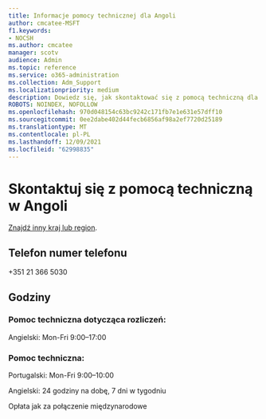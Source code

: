 ```yaml
---
title: Informacje pomocy technicznej dla Angoli
author: cmcatee-MSFT
f1.keywords:
- NOCSH
ms.author: cmcatee
manager: scotv
audience: Admin
ms.topic: reference
ms.service: o365-administration
ms.collection: Adm_Support
ms.localizationpriority: medium
description: Dowiedz się, jak skontaktować się z pomocą techniczną dla swojego kraju lub regionu.
ROBOTS: NOINDEX, NOFOLLOW
ms.openlocfilehash: 970d048154c63bc9242c171fb7e1e631e57dff10
ms.sourcegitcommit: 0ee2dabe402d44fecb6856af98a2ef7720d25189
ms.translationtype: MT
ms.contentlocale: pl-PL
ms.lasthandoff: 12/09/2021
ms.locfileid: "62998835"
---
```

# <a name="contact-support-for-angola"></a>Skontaktuj się z pomocą techniczną w Angoli

[Znajdź inny kraj lub region](../get-help-support.md).

## <a name="phone-number"></a>Telefon numer telefonu
+351 21 366 5030

## <a name="hours"></a>Godziny
### <a name="billing-support"></a>Pomoc techniczna dotycząca rozliczeń:

Angielski: Mon-Fri 9:00–17:00

### <a name="technical-support"></a>Pomoc techniczna:

Portugalski: Mon-Fri 9:00–10:00

Angielski: 24 godziny na dobę, 7 dni w tygodniu

Opłata jak za połączenie międzynarodowe
